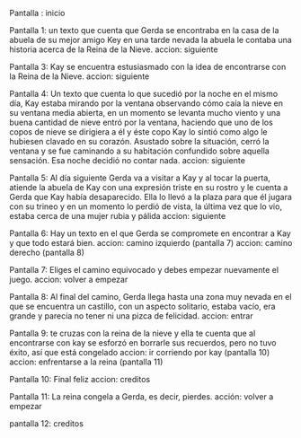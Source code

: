 Pantalla : inicio 

Pantalla 1: un texto que cuenta que Gerda se encontraba en la casa de la abuela de su mejor amigo Key en una tarde nevada
la abuela le contaba una historia acerca de la Reina de la Nieve.
accion: siguiente

Pantalla 3: Kay se encuentra estusiasmado con la idea de encontrarse con la Reina de la Nieve.
accion: siguiente

Pantalla 4: Un texto que cuenta lo que sucedió por la noche en el mismo día, Kay estaba mirando por la ventana observando cómo caía la nieve
en su ventana media abierta, en un momento se levanta mucho viento y una buena cantidad de nieve entró por la ventana, haciendo
que uno de los copos de nieve se dirigiera a él y éste copo Kay lo sintió como algo le hubiesen clavado en su corazón.
Asustado sobre la situación, cerró la ventana y se fue caminando a su habitación confundido sobre aquella sensación.
Esa noche decidió no contar nada.
accion: siguiente

Pantalla 5: Al día siguiente Gerda va a visitar a Kay y al tocar la puerta, atiende la abuela de Kay con una expresión triste en su rostro
y le cuenta a Gerda que Kay había desaparecido. Ella lo llevó a la plaza para que él jugara con su trineo y en un momento
lo perdió de vista, la última vez que lo vio, estaba cerca de una mujer rubia y pálida 
accion: siguiente

Pantalla 6: Hay un texto en el que Gerda se compromete en encontrar a Kay y que todo estará bien.
accion: camino izquierdo (pantalla 7)
accion: camino derecho (pantalla 8)

Pantalla 7: Eliges el camino equivocado y debes empezar nuevamente el juego.
accion: volver a empezar

Pantalla 8: Al final del camino, Gerda llega hasta una zona muy nevada en el que se encuentra un castillo, con un aspecto
solitario, estaba vacío, era grande y parecía no tener ni una pizca de felicidad.
accion: entrar

Pantalla 9: te cruzas con la reina de la nieve y ella te cuenta que al encontrarse con kay se
esforzó en borrarle sus recuerdos, pero no tuvo éxito, así que está congelado
accion: ir corriendo por kay (pantalla 10)
accion: enfrentarse a la reina (pantalla 11)

Pantalla 10: Final feliz
accion: creditos 

Pantalla 11: La reina congela a Gerda, es decir, pierdes.
acción: volver a empezar

pantalla 12: creditos
